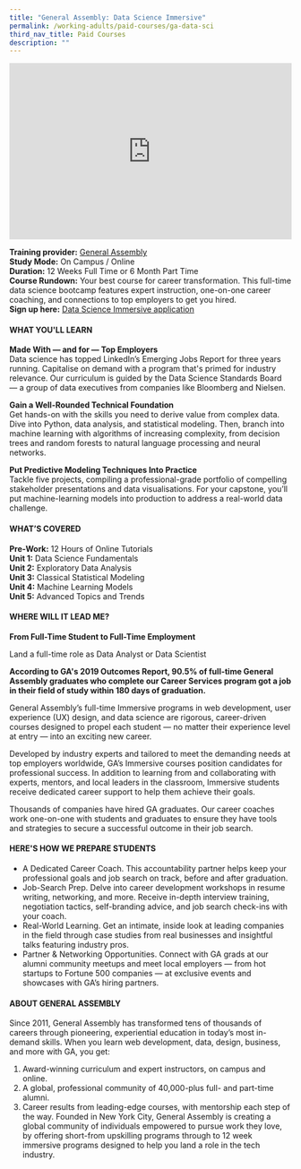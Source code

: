 ```yaml
---
title: "General Assembly: Data Science Immersive"
permalink: /working-adults/paid-courses/ga-data-sci
third_nav_title: Paid Courses
description: ""
---
```



<iframe width="100%" height="315" src="https://www.youtube.com/embed/60ppnDlFgtw" title="YouTube video player" frameborder="0" allow="accelerometer; autoplay; clipboard-write; encrypted-media; gyroscope; picture-in-picture" allowfullscreen></iframe>

**Training provider:** [General Assembly](https://generalassemb.ly/)  
**Study Mode:** On Campus / Online  
**Duration:** 12 Weeks Full Time or 6 Month Part Time  
**Course Rundown:**
Your best course for career transformation. This full-time data science bootcamp features expert instruction, one-on-one career coaching, and connections to top employers to get you hired.  
**Sign up here:** [Data Science Immersive application](https://generalassemb.ly/education/data-science-immersive/singapore) 

#### **WHAT YOU'LL LEARN**

**Made With — and for — Top Employers**  
Data science has topped LinkedIn’s Emerging Jobs Report for three years running. Capitalise on demand with a program that's primed for industry relevance. Our curriculum is guided by the Data Science Standards Board — a group of data executives from companies like Bloomberg and Nielsen.

**Gain a Well-Rounded Technical Foundation**  
Get hands-on with the skills you need to derive value from complex data. Dive into Python, data analysis, and statistical modeling. Then, branch into machine learning with algorithms of increasing complexity, from decision trees and random forests to natural language processing and neural networks.

**Put Predictive Modeling Techniques Into Practice**  
Tackle five projects, compiling a professional-grade portfolio of compelling stakeholder presentations and data visualisations. For your capstone, you’ll put machine-learning models into production to address a real-world data challenge.
 
#### **WHAT’S COVERED**  

**Pre-Work:** 12 Hours of Online Tutorials  
**Unit 1:** Data Science Fundamentals  
**Unit 2:** Exploratory Data Analysis  
**Unit 3:** Classical Statistical Modeling  
**Unit 4:** Machine Learning Models  
**Unit 5:** Advanced Topics and Trends  

#### **WHERE WILL IT LEAD ME?**    

**From Full-Time Student to Full-Time Employment**  

Land a full-time role as Data Analyst or Data Scientist  

**According to GA's 2019 Outcomes Report, 90.5% of full-time General Assembly graduates who complete our Career Services program got a job in their field of study within 180 days of graduation.**  

General Assembly’s full-time Immersive programs in web development, user experience (UX) design, and data science are rigorous, career-driven courses designed to propel each student — no matter their experience level at entry — into an exciting new career.  

Developed by industry experts and tailored to meet the demanding needs at top employers worldwide, GA’s Immersive courses position candidates for professional success. In addition to learning from and collaborating with experts, mentors, and local leaders in the classroom, Immersive students receive dedicated career support to help them achieve their goals.  
 
Thousands of companies have hired GA graduates. Our career coaches work one-on-one with students and graduates to ensure they have tools and strategies to secure a successful outcome in their job search.

#### **HERE'S HOW WE PREPARE STUDENTS**  

* A Dedicated Career Coach. This accountability partner helps keep your professional goals and job search on track, before and after graduation.
* Job-Search Prep. Delve into career development workshops in resume writing, networking, and more. Receive in-depth interview training, negotiation tactics, self-branding advice, and job search check-ins with your coach.
* Real-World Learning. Get an intimate, inside look at leading companies in the field through case studies from real businesses and insightful talks featuring industry pros.
* Partner & Networking Opportunities. Connect with GA grads at our alumni community meetups and meet local employers — from hot startups to Fortune 500 companies — at exclusive events and showcases with GA’s hiring partners.

#### **ABOUT GENERAL ASSEMBLY**  

Since 2011, General Assembly has transformed tens of thousands of careers through pioneering, experiential education in today’s most in-demand skills. When you learn web development, data, design, business, and more with GA, you get:
1. Award-winning curriculum and expert instructors, on campus and online.
2. A global, professional community of 40,000-plus full- and part-time alumni.
3. Career results from leading-edge courses, with mentorship each step of the way.
Founded in New York City, General Assembly is creating a global community of individuals empowered to pursue work they love, by offering short-from upskilling programs through to 12 week immersive programs designed to help you land a role in the tech industry.